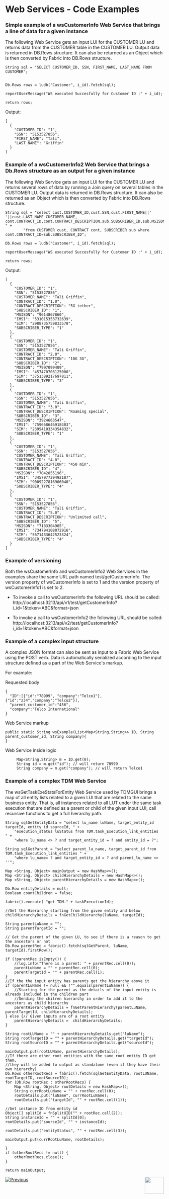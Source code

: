 # Web Services - Code Examples
### Simple example of a wsCustomerInfo Web Service that brings a line of data for a given instance  

The following Web Service gets an input LUI for the CUSTOMER LU and returns data from the CUSTOMER table in the CUSTOMER LU. Output data is returned in DB.Rows structure. It can also be returned as an Object which is then converted by Fabric into DB.Rows structure.
```
String sql = "SELECT CUSTOMER_ID, SSN, FIRST_NAME, LAST_NAME FROM CUSTOMER";


Db.Rows rows = ludb("Customer", i_id).fetch(sql);

reportUserMessage("WS executed Succesfully for Customer ID :" + i_id);

return rows;
```

Output:

```
[
  {
    "CUSTOMER_ID": "1",
    "SSN": "5153527856",
    "FIRST_NAME": "Tali",
    "LAST_NAME": "Griffin"
  }
]
```

###  Example of a wsCustomerInfo2 Web Service that brings a Db.Rows structure as an output for a given instance   

The following Web Service gets an input LUI for the CUSTOMER LU and returns several rows of data by running a Join query on several tables in the CUSTOMER LU. Output data is returned in DB.Rows structure. It can also be returned as an Object which is then converted by Fabric into DB.Rows structure.

```
String sql = "select cust.CUSTOMER_ID,cust.SSN,cust.FIRST_NAME||' '||cust.LAST_NAME CUSTOMER_NAME, cont.CONTRACT_ID,cont.CONTRACT_DESCRIPTION,sub.SUBSCRIBER_ID,sub.MSISDN,sub.IMSI,sub.SIM,sub.SUBSCRIBER_TYPE " +
		"from CUSTOMER cust, CONTRACT cont, SUBSCRIBER sub where cont.CONTRACT_ID=sub.SUBSCRIBER_ID";

Db.Rows rows = ludb("Customer", i_id).fetch(sql);

reportUserMessage("WS executed Succesfully for Customer ID :" + i_id);

return rows;
```

Output:

```
[
  {
    "CUSTOMER_ID": "1",
    "SSN": "5153527856",
    "CUSTOMER_NAME": "Tali Griffin",
    "CONTRACT_ID": "1.0",
    "CONTRACT_DESCRIPTION": "5G tether",
    "SUBSCRIBER_ID": "1",
    "MSISDN": "9614867860",
    "IMSI": "531015353732639",
    "SIM": "2988735759833578",
    "SUBSCRIBER_TYPE": "1"
  },
  {
    "CUSTOMER_ID": "1",
    "SSN": "5153527856",
    "CUSTOMER_NAME": "Tali Griffin",
    "CONTRACT_ID": "2.0",
    "CONTRACT_DESCRIPTION": "10G 3G",
    "SUBSCRIBER_ID": "2",
    "MSISDN": "7997099409",
    "IMSI": "457470703125000",
    "SIM": "3751389217697811",
    "SUBSCRIBER_TYPE": "3"
  },
  {
    "CUSTOMER_ID": "1",
    "SSN": "5153527856",
    "CUSTOMER_NAME": "Tali Griffin",
    "CONTRACT_ID": "3.0",
    "CONTRACT_DESCRIPTION": "Roaming special",
    "SUBSCRIBER_ID": "3",
    "MSISDN": "3924663547",
    "IMSI": "759668646918403",
    "SIM": "2395410334354832",
    "SUBSCRIBER_TYPE": "1"
  },
  {
    "CUSTOMER_ID": "1",
    "SSN": "5153527856",
    "CUSTOMER_NAME": "Tali Griffin",
    "CONTRACT_ID": "4.0",
    "CONTRACT_DESCRIPTION": "450 min",
    "SUBSCRIBER_ID": "4",
    "MSISDN": "7042855196",
    "IMSI": "345797729492187",
    "SIM": "9009227816906040",
    "SUBSCRIBER_TYPE": "4"
  },
  {
    "CUSTOMER_ID": "1",
    "SSN": "5153527856",
    "CUSTOMER_NAME": "Tali Griffin",
    "CONTRACT_ID": "5.0",
    "CONTRACT_DESCRIPTION": "Unlimited call",
    "SUBSCRIBER_ID": "5",
    "MSISDN": "7183304985",
    "IMSI": "734794108072916",
    "SIM": "5671433642523324",
    "SUBSCRIBER_TYPE": "4"
  }
]
```

### Example of versioning

Both the wsCustomerInfo and wsCustomerInfo2 Web Services in the examples share the same URL path named test/getCustomerInfo. The version property of wsCustomerInfo is set to 1 and the version property of wsCustomerInfo1 is set to 2.

- To invoke a call to wsCustomerInfo the following URL should be called: http://localhost:3213/api/v1/test/getCustomerInfo?i_id=1&token=ABC&format=json

- To invoke a call to wsCustomerInfo2 the following URL should be called: http://localhost:3213/api/v2/test/getCustomerInfo?i_id=1&token=ABC&format=json

### Example of a complex input structure
A complex JSON format can also be sent as input to a Fabric Web Service using the POST verb. Data is automatically serialized according to the input structure defined as a part of the Web Service's markup.

For example:

Requested body 
```
{
  "ID":[{"id":"78999", "company":"Telco1"},{"id":"z34","company":"Telco2"}],
  "parent_customer_id":"456",
  "company":"Telco International"
}
```
Web Service markup
```
public static String wsExample(List<Map<String,String>> ID, String parent_customer_id, String company){
}
```
Web Service inside logic 
```
     Map<String,String> m = ID.get(0);
     String id = m.get("id"); // will return 78999
     String company = m.get("company"); // will return Telco1
```


### Example of a complex TDM Web Service 

The wsGetTaskExeStatsForEntity Web Service used by TDMGUI brings a map of all entity lists related to a given LUI that are related to the same business entity. That is, all instances related to all LUT under the same task execution that are defined as a parent or child of the given input LUI, call recursive functions to get a full hierarchy path. 

```
String sqlGetEntityData = "select lu_name luName, target_entity_id targetId, entity_id sourceId, " +
	"execution_status luStatus from TDM.task_Execution_link_entities  " +
	"where lu_name <> ? and target_entity_id = ? and entity_id = ?";

String sqlGetParent = "select parent_lu_name, target_parent_id from TDM.task_Execution_link_entities " +
	"where lu_name= ? and target_entity_id = ? and parent_lu_name <> ''";

Map <String, Object> mainOutput = new HashMap<>();
Map <String, Object> childHierarchyDetails = new HashMap<>();
Map <String, Object> parentHierarchyDetails = new HashMap<>();
	
Db.Row entityDetails = null;
Boolean countChildren = false;
		
fabric().execute( "get TDM." + taskExecutionId);

//Get the Hierarchy starting from the given entity and below
childHierarchyDetails = fnGetChildHierarchy(luName, targetId);

String parentLuName = "";
String parentTargetId = "";
		
// Get the parent of the given LU, to see if there is a reason to get the ancestors or not
Db.Row parentRec = fabric().fetch(sqlGetParent, luName, targetId).firstRow();

if (!parentRec.isEmpty()) {
	//log.info("There is a parent: " + parentRec.cell(0));
	parentLuName = "" + parentRec.cell(0);
	parentTargetId = "" + parentRec.cell(1);
}
//If the the input entity has parents get the hierarchy above it
if (parentLuName != null && !"".equals(parentLuName)) {
	//Starting for the parent as the details of the input entity is already included in the children part
	//Sending the chilren hierarchy in order to add it to the ancestors as child hierarchy
	parentHierarchyDetails = fnGetParentHierarchy(parentLuName, parentTargetId, childHierarchyDetails);
} else {// Given inputs are of a root entity
	parentHierarchyDetails =  childHierarchyDetails;
}

String rootLUName = "" + parentHierarchyDetails.get("luName");
String rootTargetID = "" + parentHierarchyDetails.get("targetId");
String rootSourceID = "" + parentHierarchyDetails.get("sourceId");

mainOutput.put(rootLUName, parentHierarchyDetails);
//If there are other root entities with the same root entity ID get them, 
//they will be added to output as standalone (even if they have their own hierarchy)
Db.Rows otherRootRecs = fabric().fetch(sqlGetEntityData, rootLUName, rootTargetID, rootSourceID);
for (Db.Row rootRec : otherRootRecs) {
	Map <String, Object> rootDetails = new HashMap<>();
	String currRootLuName = "" + rootRec.cell(0);
	rootDetails.put("luName", currRootLuName);
	rootDetails.put("targetId", "" + rootRec.cell(1));
	
//Get instance ID from entity id
Object[] splitId = fnSplitUID("" + rootRec.cell(2));
String instanceId = "" + splitId[0];
rootDetails.put("sourceId", "" + instanceId);

rootDetails.put("entityStatus", "" + rootRec.cell(3));

mainOutput.put(currRootLuName, rootDetails);

}
if (otherRootRecs != null) {
	otherRootRecs.close();
}

return mainOutput;
```

[![Previous](/articles/images/Previous.png)](/articles/15_web_services/05_edit_web_service_code.md)[<img align="right" width="60" height="54" src="/articles/images/Next.png">](/articles/15_web_services/07_deploy_web_services.md)
